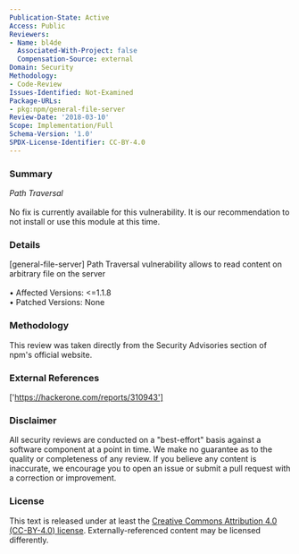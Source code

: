 ```yaml
---
Publication-State: Active
Access: Public
Reviewers:
- Name: bl4de
  Associated-With-Project: false
  Compensation-Source: external
Domain: Security
Methodology:
- Code-Review
Issues-Identified: Not-Examined
Package-URLs:
- pkg:npm/general-file-server
Review-Date: '2018-03-10'
Scope: Implementation/Full
Schema-Version: '1.0'
SPDX-License-Identifier: CC-BY-4.0
---
```

### Summary
*Path Traversal*<br><br>No fix is currently available for this vulnerability.  It is our recommendation to not install or use this module at this time.
### Details
[general-file-server] Path Traversal vulnerability allows to read content on arbitrary file on the server
<br><br>• Affected Versions: <=1.1.8
<br>• Patched Versions: None
### Methodology
This review was taken directly from the Security Advisories section of npm's official website.
### External References
['https://hackerone.com/reports/310943']
### Disclaimer
All security reviews are conducted on a "best-effort" basis against a software component at a point in time. We make no guarantee as to the quality or completeness of any review. If you believe any content is inaccurate, we encourage you to open an issue or submit a pull request with a correction or improvement.
### License
This text is released under at least the [Creative Commons Attribution 4.0 (CC-BY-4.0) license](https://creativecommons.org/licenses/by/4.0/legalcode.txt). Externally-referenced content may be licensed differently.
